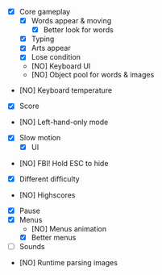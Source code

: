 - [X] Core gameplay
  - [X] Words appear & moving
    - [X] Better look for words
  - [X] Typing
  - [X] Arts appear
  - [X] Lose condition
  - [NO] Keyboard UI
  - [NO] Object pool for words & images
- [NO] Keyboard temperature
- [X] Score
- [NO] Left-hand-only mode
- [X] Slow motion
  - [X] UI
- [NO] FBI! Hold ESC to hide
- [X] Different difficulty
- [NO] Highscores
- [X] Pause
- [X] Menus
  - [NO] Menus animation
  - [X] Better menus
- [ ] Sounds
- [NO] Runtime parsing images
